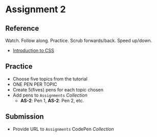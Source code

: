 # Assignment 2

## Reference
Watch. Follow along. Practice. Scrub forwards/back. Speed up/down. 

* [Introduction to CSS](https://scrimba.com/g/gintrotocss)

## Practice
* Choose five topics from the tutorial
* ONE PEN PER TOPIC
* Create 5(fives) pens for each topic chosen
* Add pens to `Assignments` _Collection_
  * **AS-2**: Pen 1, **AS-2**: Pen 2, etc.

## Submission
* Provide URL to  `Assignments` CodePen _Collection_